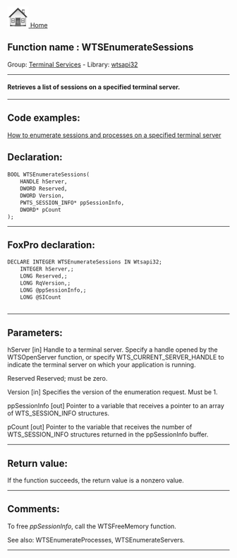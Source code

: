 [<img src="../../images/home.png"> Home ](https://github.com/VFPX/Win32API)  

## Function name : WTSEnumerateSessions
Group: [Terminal Services](../../functions_group.md#Terminal_Services)  -  Library: [wtsapi32](../../libraries.md#wtsapi32)  
***  


#### Retrieves a list of sessions on a specified terminal server.
***  


## Code examples:
[How to enumerate sessions and processes on a specified terminal server](../../samples/sample_519.md)  

## Declaration:
```foxpro  
BOOL WTSEnumerateSessions(
	HANDLE hServer,
	DWORD Reserved,
	DWORD Version,
	PWTS_SESSION_INFO* ppSessionInfo,
	DWORD* pCount
);  
```  
***  


## FoxPro declaration:
```foxpro  
DECLARE INTEGER WTSEnumerateSessions IN Wtsapi32;
	INTEGER hServer,;
	LONG Reserved,;
	LONG RqVersion,;
	LONG @ppSessionInfo,;
	LONG @SICount
  
```  
***  


## Parameters:
hServer 
[in] Handle to a terminal server. Specify a handle opened by the WTSOpenServer function, or specify WTS_CURRENT_SERVER_HANDLE to indicate the terminal server on which your application is running. 

Reserved 
Reserved; must be zero. 

Version 
[in] Specifies the version of the enumeration request. Must be 1.

ppSessionInfo 
[out] Pointer to a variable that receives a pointer to an array of WTS_SESSION_INFO structures.

pCount 
[out] Pointer to the variable that receives the number of WTS_SESSION_INFO structures returned in the ppSessionInfo buffer.   
***  


## Return value:
If the function succeeds, the return value is a nonzero value.  
***  


## Comments:
To free <Em>ppSessionInfo</Em>, call the WTSFreeMemory function.   
  
See also: WTSEnumerateProcesses, WTSEnumerateServers.  
  
***  

